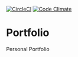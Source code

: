[![CircleCI](https://circleci.com/gh/barbagrigia/portfolio.svg?style=svg)](https://circleci.com/gh/barbagrigia/portfolio)
[![Code Climate](https://img.shields.io/codeclimate/github/barbagrigia/portfolio.svg)](https://codeclimate.com/github/barbagrigia/portfolio)

# Portfolio
Personal Portfolio
